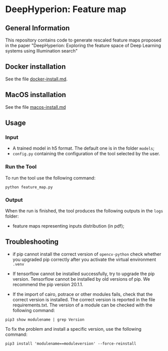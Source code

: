# DeepHyperion: Feature map

## General Information
This repository contains code to generate rescaled feature maps proposed in the paper "DeepHyperion: Exploring the feature space of Deep Learning systems using Illumination search"

## Docker installation
See the file [docker-install.md](docker-install.md).

## MacOS installation
See the file [macos-install.md](macos-install.md)

## Usage
### Input

* A trained model in h5 format. The default one is in the folder `models`;
* `config.py` containing the configuration of the tool selected by the user.

### Run the Tool


To run the tool use the following command:

```
python feature_map.py
```

### Output

When the run is finished, the tool produces the following outputs in the `logs` folder:

* feature maps representing inputs distribution (in pdf);


## Troubleshooting

* if pip cannot install the correct version of `opencv-python` check whether you upgraded pip correctly after you activate the virtual environment `.venv`

* If tensorflow cannot be installed successfully, try to upgrade the pip version. Tensorflow cannot be installed by old versions of pip. We recommend the pip version 20.1.1.

* If the import of cairo, potrace or other modules fails, check that the correct version is installed. The correct version is reported in the file requirements.txt. The version of a module can be checked with the following command:

```
pip3 show modulename | grep Version
```
    
To fix the problem and install a specific version, use the following command:
    
```
pip3 install 'modulename==moduleversion' --force-reinstall
```


